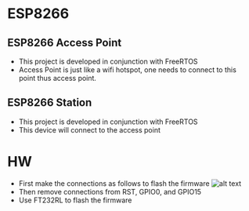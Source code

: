 # ESP8266
##	ESP8266 Access Point
*	This project is developed in conjunction with FreeRTOS
*	Access Point is just like a wifi hotspot, one needs to connect to this point thus access point.
##	ESP8266 Station
*	This project is developed in conjunction with FreeRTOS
*	This device will connect to the access point
#	HW
*	First make the connections as follows to flash the firmware
![alt text](https://github.com/0x00manu/ESP8266/softSTA/blob/main/ESP12E_Flashing.png?raw=true)
*	Then remove connections from RST, GPIO0, and GPIO15
*	Use FT232RL to flash the firmware

